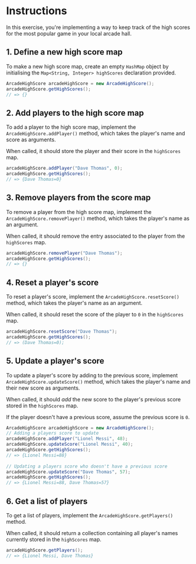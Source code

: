 # Instructions

In this exercise, you're implementing a way to keep track of the high scores for the most popular game in your local arcade hall.

## 1. Define a new high score map

To make a new high score map, create an empty `HashMap` object by initialising the `Map<String, Integer> highScores` declaration provided.

```java
ArcadeHighScore arcadeHighScore = new ArcadeHighScore();
arcadeHighScore.getHighScores();
// => {} 
```

## 2. Add players to the high score map

To add a player to the high score map, implement the `ArcadeHighScore.addPlayer()` method, which takes the player's name and score as arguments.

When called, it should store the player and their score in the `highScores` map.

````java
arcadeHighScore.addPlayer("Dave Thomas", 0);
arcadeHighScore.getHighScores();
// => {Dave Thomas=0}
````

## 3. Remove players from the score map

To remove a player from the high score map, implement the `ArcadeHighScore.removePlayer()` method, which takes the player's name as an argument.

When called, it should remove the entry associated to the player from the `highScores` map.

````java
arcadeHighScore.removePlayer("Dave Thomas");
arcadeHighScore.getHighScores();
// => {}
````

## 4. Reset a player's score

To reset a player's score, implement the `ArcadeHighScore.resetScore()` method, which takes the player's name as an argument.

When called, it should reset the score of the player to `0` in the `highScores` map.

```java
arcadeHighScore.resetScore("Dave Thomas");
arcadeHighScore.getHighScores();
// => (Dave Thomas=0);
```

## 5. Update a player's score

To update a player's score by adding to the previous score, implement `ArcadeHighScore.updateScore()` method, which takes the player's name and their new score as arguments.

When called, it should _add_ the new score to the player's previous score stored in the `highScores` map.

If the player doesn't have a previous score, assume the previous score is `0`.

```java
ArcadeHighScore arcadeHighScore = new ArcadeHighScore();
// Adding a players score to update
arcadeHighScore.addPlayer("Lionel Messi", 48);
arcadeHighScore.updateScore("Lionel Messi", 40);
arcadeHighScore.getHighScores();
// => {Lionel Messi=88}
        
// Updating a players score who doesn't have a previous score
arcadeHighScore.updateScore("Dave Thomas", 57);
arcadeHighScore.getHighScores();
// => {Lionel Messi=88, Dave Thomas=57}
```

## 6. Get a list of players

To get a list of players, implement the `ArcadeHighScore.getPlayers()` method.

When called, it should return a collection containing all player's names currently stored in the `highScores` map.

````java
arcadeHighScore.getPlayers();
// => {Lionel Messi, Dave Thomas}
````
